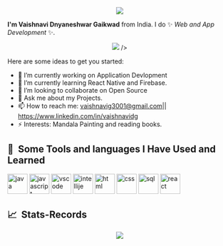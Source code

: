 
<p align="center">
  <img src="https://capsule-render.vercel.app/api?text=Hey.Everyone!🕹️&animation=fadeIn&type=waving&color=gradient&height=100"/>
</p>
<p>
<a href="my facebook link">
                <i class="fa-brands fa-facebook"></i></a>
              <a href=""><i class="fa-brands fa-linkedin"></i></a>
              <a href=""><i class="fa-brands fa-github"></i></a>
              <a href=""><i class="fa-brands fa-instagram"></i></a>
   </p>

**I'm Vaishnavi Dnyaneshwar Gaikwad** from India. I do ✨ _Web and App Development_ ✨.
<p align="center">
  <img src="https://user-images.githubusercontent.com/54136990/231429352-1f8ccd63-4ce9-4647-a11d-383c1a72d9e8.gif"/>
/>
</p>



Here are some ideas to get you started:

- 🔭 I’m currently working on Application Devlopment
- 🌱 I’m currently learning React Native and Firebase.
- 👯 I’m looking to collaborate on Open Source
- 💬 Ask me about my Projects.
- 📫 How to reach me: vaishnavig3001@gmail.com||  https://www.linkedin.com/in/vaishnavidg
- ⚡ Interests: Mandala Painting and reading books.
<h2> 🚀 &nbsp;Some Tools and languages I Have Used and Learned</h2>
<p align="left">
<img src="https://cdn.jsdelivr.net/gh/devicons/devicon/icons/java/java-original.svg"alt="java" width="45" height="45" />
<img src="https://cdn.jsdelivr.net/gh/devicons/devicon/icons/javascript/javascript-original.svg"alt="javascript" width="45" height="45" />
<img src="https://cdn.jsdelivr.net/gh/devicons/devicon/icons/visualstudio/visualstudio-plain.svg"alt="vscode" width="45" height="45" />
<img src="https://cdn.jsdelivr.net/gh/devicons/devicon/icons/intellij/intellij-original.svg"alt="intellije" width="45" height="45" />
<img src="https://cdn.jsdelivr.net/gh/devicons/devicon/icons/html5/html5-original.svg" alt="html" width="45" height="45"/>
<img src="https://cdn.jsdelivr.net/gh/devicons/devicon/icons/css3/css3-original.svg"alt="css" width="45" height="45" />
<img src="https://cdn.jsdelivr.net/gh/devicons/devicon/icons/mysql/mysql-original.svg"alt="sql" width="45" height="45" />
<img src="https://cdn.jsdelivr.net/gh/devicons/devicon/icons/react/react-original.svg" alt="react" width="45" height="45"/>
</p>
<h2> 📈 &nbsp;Stats-Records</h2>  
<p align="center">
<img src = "https://github-readme-stats.vercel.app/api?username=Vaishnavidg&show_icons=true&theme=radical"/>
 </p> 
          
